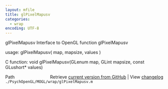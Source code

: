 ```yaml
---
layout: mfile
title: glPixelMapusv
categories:
  - wrap
encoding: UTF-8
---
```


glPixelMapusv  Interface to OpenGL function glPixelMapusv

usage:  glPixelMapusv( map, mapsize, values )

C function:  void glPixelMapusv(GLenum map, GLint mapsize, const GLushort\* values)


<div class="code_header" style="text-align:right;">
  <span style="float:left;">Path&nbsp;&nbsp;</span> <span class="counter">Retrieve <a href=
  "https://raw.github.com/Psychtoolbox-3/Psychtoolbox-3/beta/./PsychOpenGL/MOGL/wrap/glPixelMapusv.m">current version from GitHub</a> | View <a href=
  "https://github.com/Psychtoolbox-3/Psychtoolbox-3/commits/beta/./PsychOpenGL/MOGL/wrap/glPixelMapusv.m">changelog</a></span>
</div>
<div class="code">
  <code>./PsychOpenGL/MOGL/wrap/glPixelMapusv.m</code>
</div>
